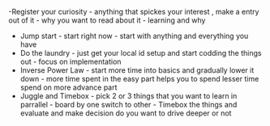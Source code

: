 -Register your curiosity
		- anything that spickes your interest , make a entry out of it
		- why you want to read about it
		- learning and why 
- Jump start
		- start right now
		- start with anything and everything you have
- Do the laundry
		- just get your local id setup and start codding the things out
		- focus on implementation
- Inverse Power Law
		- start more time into basics and gradually lower it down 
		- more time spent in the easy part helps you to spend lesser time spend on more advance part
- Juggle and  Timebox
		- pick 2 or 3 things that you want to learn in parrallel
		- board by one switch to other
		- Timebox the things and evaluate and make decision do you want to drive deeper or  not
